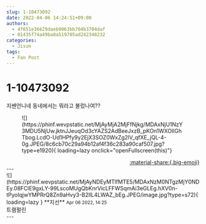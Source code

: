 ```yaml
---
slug: 1-10473092
date: 2022-04-06 14:24:51+09:00
authors:
  - 4f651e36629daeb9063bb704b3704daf
  - 01435f74a49ba8a519705ad242348232
categories:
  - Jisun
tags:
  - Fan Post
---
```


# 1-10473092

<div class="post-container" markdown="1">
<div class="content-container md-sidebar__scrollwrap" markdown="1">

지쎈언니네 동네에서는 뭐라고 불렀나여??
<figure markdown="1">
![](https://phinf.wevpstatic.net/MjAyMjA2MjFfNjkg/MDAxNjU1NzY3MDU5NjUw.jktnJJeuqOd3cYAZS2AdBeeJxzB_pKOn1WXOIlGhTbog.LcdO-Ud1HPfy9y2EjX3SOZ0WxZg2lV_qfXE_jQL-4-0g.JPEG/8c6cb70c29a94b12af4f36c283a90caf507.jpg?type=e1920){ loading=lazy onclick="openFullscreen(this)"}
</figure>


</div>
</div>

<div style="text-align: right;" markdown="1">
<a href="https://weverse.io/fromis9/fanpost/1-10473092" style="text-align: right;">:material-share:{.big-emoji}</a>
</div>
---

<div class="comments-container md-sidebar__scrollwrap" markdown="1">
<div class="comment" markdown="1">
<div class='id-container' markdown="1">
![](https://phinf.wevpstatic.net/MjAyNDEyMTlfMTE5/MDAxNzM0NTgzMjY0NDEy.08FClE9gxLY-99LscoMUgQbKnrVicLFFWSqmAi3eGLEg.hXV0n-tPyoIqjwYMPRrQ8Zn9aHvy3-B2llL4LWAZ_bEg.JPEG/image.jpg?type=s72){ loading=lazy }
**<span class="artist">지선</span>** <small>Apr 06 2022, 14:25</small><br>
</div>
<div class='comment-body' markdown="1">
트램펄린
</div>
</div>
</div>
---
